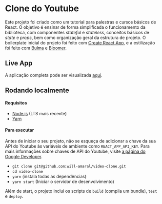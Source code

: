# Clone do Youtube

Este projeto foi criado como um tutorial para palestras e cursos básicos de React. O objetivo é ensinar de forma simplificada o funcionamento da biblioteca, com componentes *stateful* e *stateless*, conceitos básicos de *state* e *props*, bem como organização geral da estrutura de projeto. O boilerplate inicial do projeto foi feito com [Create React App](https://github.com/facebook/create-react-app), e a estilização foi feito com [Bulma](https://bulma.io) e [Bloomer](https://bloomer.js.org). 

## Live App

A aplicação completa pode ser visualizada [aqui](https://will-amaral.github.io/video-clone).

## Rodando localmente

#### Requisitos

- [Node.js](https://nodejs.org/) (LTS mais recente)
- [Yarn](https://yarnpkg.com/)

#### Para executar

Antes de iniciar o seu projeto, não se esqueça de adicionar a chave da sua API do Youtube às variáveis de ambiente como `REACT_APP_API_KEY`. Para mais informações sobre chaves de API do Youtube, visite [a página do Google Developer](https://developers.google.com/youtube/v3/).

- `git clone git@github.com:will-amaral/video-clone.git`
- `cd video-clone`
- `yarn` (instala todas as dependências)
- `yarn start` (Iniciar o servidor de desenvolvimento)

Além de start, o projeto inclui os scripts de `build` (compila um bundle), `test` e `deploy`. 
